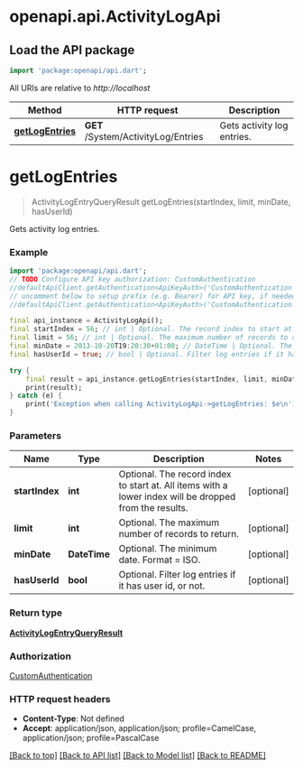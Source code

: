 # openapi.api.ActivityLogApi

## Load the API package
```dart
import 'package:openapi/api.dart';
```

All URIs are relative to *http://localhost*

Method | HTTP request | Description
------------- | ------------- | -------------
[**getLogEntries**](ActivityLogApi.md#getlogentries) | **GET** /System/ActivityLog/Entries | Gets activity log entries.


# **getLogEntries**
> ActivityLogEntryQueryResult getLogEntries(startIndex, limit, minDate, hasUserId)

Gets activity log entries.

### Example
```dart
import 'package:openapi/api.dart';
// TODO Configure API key authorization: CustomAuthentication
//defaultApiClient.getAuthentication<ApiKeyAuth>('CustomAuthentication').apiKey = 'YOUR_API_KEY';
// uncomment below to setup prefix (e.g. Bearer) for API key, if needed
//defaultApiClient.getAuthentication<ApiKeyAuth>('CustomAuthentication').apiKeyPrefix = 'Bearer';

final api_instance = ActivityLogApi();
final startIndex = 56; // int | Optional. The record index to start at. All items with a lower index will be dropped from the results.
final limit = 56; // int | Optional. The maximum number of records to return.
final minDate = 2013-10-20T19:20:30+01:00; // DateTime | Optional. The minimum date. Format = ISO.
final hasUserId = true; // bool | Optional. Filter log entries if it has user id, or not.

try {
    final result = api_instance.getLogEntries(startIndex, limit, minDate, hasUserId);
    print(result);
} catch (e) {
    print('Exception when calling ActivityLogApi->getLogEntries: $e\n');
}
```

### Parameters

Name | Type | Description  | Notes
------------- | ------------- | ------------- | -------------
 **startIndex** | **int**| Optional. The record index to start at. All items with a lower index will be dropped from the results. | [optional] 
 **limit** | **int**| Optional. The maximum number of records to return. | [optional] 
 **minDate** | **DateTime**| Optional. The minimum date. Format = ISO. | [optional] 
 **hasUserId** | **bool**| Optional. Filter log entries if it has user id, or not. | [optional] 

### Return type

[**ActivityLogEntryQueryResult**](ActivityLogEntryQueryResult.md)

### Authorization

[CustomAuthentication](../README.md#CustomAuthentication)

### HTTP request headers

 - **Content-Type**: Not defined
 - **Accept**: application/json, application/json; profile=CamelCase, application/json; profile=PascalCase

[[Back to top]](#) [[Back to API list]](../README.md#documentation-for-api-endpoints) [[Back to Model list]](../README.md#documentation-for-models) [[Back to README]](../README.md)

